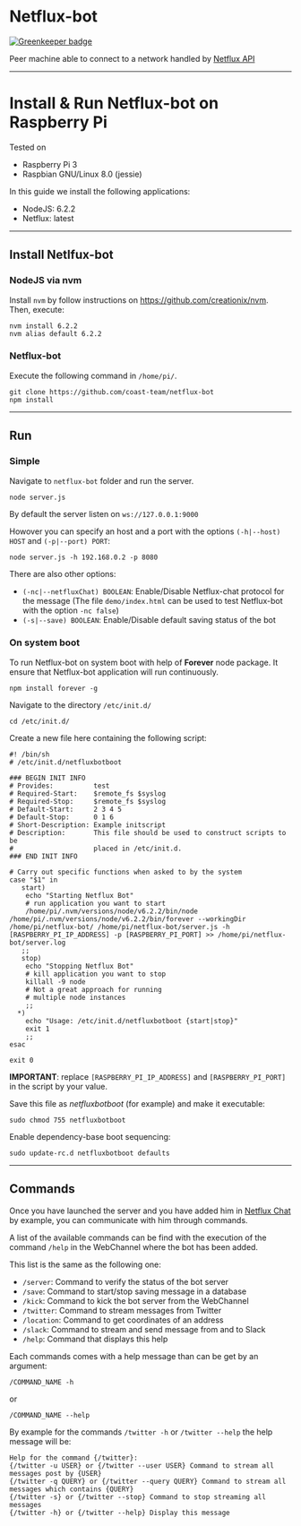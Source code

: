 # Netflux-bot

[![Greenkeeper badge](https://badges.greenkeeper.io/coast-team/netflux-chat-bot.svg)](https://greenkeeper.io/)

Peer machine able to connect to a network handled by [Netflux API](https://github.com/coast-team/netflux)

----------
# Install & Run Netflux-bot on Raspberry Pi
Tested on

 - Raspberry Pi 3
 - Raspbian GNU/Linux 8.0 (jessie)

In this guide we install the following applications:

 - NodeJS: 6.2.2
 - Netflux: latest

----------
## Install Netlfux-bot
### NodeJS via nvm

Install `nvm` by follow instructions on https://github.com/creationix/nvm.
Then, execute:

	nvm install 6.2.2
	nvm alias default 6.2.2

  ### Netflux-bot

  Execute the following command in `/home/pi/`.

    git clone https://github.com/coast-team/netflux-bot
    npm install

----------
## Run
### Simple
Navigate to `netflux-bot` folder and run the server.

    node server.js

By default the server listen on `ws://127.0.0.1:9000`

Howover you can specify an host and a port with the options `(-h|--host) HOST` and `(-p|--port) PORT`:

    node server.js -h 192.168.0.2 -p 8080

There are also other options:
  - `(-nc|--netfluxChat) BOOLEAN`: Enable/Disable Netflux-chat protocol for the message (The file `demo/index.html` can be used to test Netflux-bot with the option `-nc false`)
  - `(-s|--save) BOOLEAN`: Enable/Disable default saving status of the bot

### On system boot
To run Netflux-bot on system boot with help of **Forever** node package. It ensure that Netflux-bot application will run continuously.

	npm install forever -g

Navigate to the directory `/etc/init.d/`

	cd /etc/init.d/

Create a new file here containing the following script:
```Shell
#! /bin/sh
# /etc/init.d/netfluxbotboot

### BEGIN INIT INFO
# Provides:          test
# Required-Start:    $remote_fs $syslog
# Required-Stop:     $remote_fs $syslog
# Default-Start:     2 3 4 5
# Default-Stop:      0 1 6
# Short-Description: Example initscript
# Description:       This file should be used to construct scripts to be
#                    placed in /etc/init.d.
### END INIT INFO

# Carry out specific functions when asked to by the system
case "$1" in
   start)
    echo "Starting Netflux Bot"
    # run application you want to start
    /home/pi/.nvm/versions/node/v6.2.2/bin/node /home/pi/.nvm/versions/node/v6.2.2/bin/forever --workingDir /home/pi/netflux-bot/ /home/pi/netflux-bot/server.js -h [RASPBERRY_PI_IP_ADDRESS] -p [RASPBERRY_PI_PORT] >> /home/pi/netflux-bot/server.log
   ;;
   stop)
    echo "Stopping Netflux Bot"
    # kill application you want to stop
    killall -9 node
    # Not a great approach for running
    # multiple node instances
    ;;
  *)
    echo "Usage: /etc/init.d/netfluxbotboot {start|stop}"
    exit 1
    ;;
esac

exit 0
```

**IMPORTANT**: replace `[RASPBERRY_PI_IP_ADDRESS]` and `[RASPBERRY_PI_PORT]` in the script by your value.

Save this file as *netfluxbotboot* (for example) and make it executable:

	sudo chmod 755 netfluxbotboot

Enable dependency-base boot sequencing:

	sudo update-rc.d netfluxbotboot defaults

----------
## Commands

Once you have launched the server and you have added him in [Netflux Chat](https://github.com/coast-team/netflux-chat) by example, you can communicate with him through commands.

A list of the available commands can be find with the execution of the command `/help` in the WebChannel where the bot has been added.

This list is the same as the following one:
  - `/server`: Command to verify the status of the bot server
  - `/save`: Command to start/stop saving message in a database
  - `/kick`: Command to kick the bot server from the WebChannel
  - `/twitter`: Command to stream messages from Twitter
  - `/location`: Command to get coordinates of an address
  - `/slack`: Command to stream and send message from and to Slack
  - `/help`: Command that displays this help

Each commands comes with a help message than can be get by an argument:

    /COMMAND_NAME -h

or

    /COMMAND_NAME --help

By example for the commands `/twitter -h` or `/twitter --help` the help message will be:

    Help for the command {/twitter}:
    {/twitter -u USER} or {/twitter --user USER} Command to stream all messages post by {USER}
    {/twitter -q QUERY} or {/twitter --query QUERY} Command to stream all messages which contains {QUERY}
    {/twitter -s} or {/twitter --stop} Command to stop streaming all messages
    {/twitter -h} or {/twitter --help} Display this message
